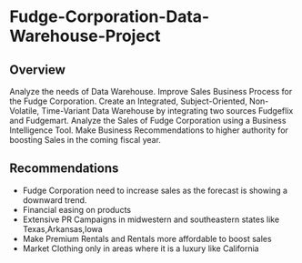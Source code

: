 # Fudge-Corporation-Data-Warehouse-Project
## Overview
Analyze the needs of Data Warehouse. Improve Sales Business Process for the Fudge Corporation. Create an Integrated, Subject-Oriented, Non-Volatile, Time-Variant Data Warehouse by integrating two sources Fudgeflix and Fudgemart. Analyze the Sales of Fudge Corporation using a Business Intelligence Tool. Make Business Recommendations to higher authority for boosting Sales in the coming fiscal year.

## Recommendations
- Fudge Corporation need to increase sales as the forecast is showing a downward trend.
- Financial easing on products 
- Extensive PR Campaigns in midwestern and southeastern states like Texas,Arkansas,Iowa
- Make Premium Rentals and Rentals more affordable to boost sales
- Market Clothing only in areas where it is a luxury like California



